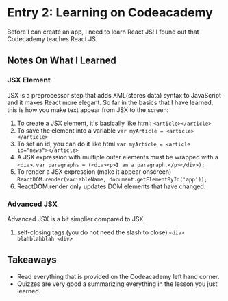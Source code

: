 # Entry 2: Learning on Codeacademy
Before I can create an app, I need to learn React JS! I found out that Codecademy teaches React JS.

## Notes On What I Learned
### JSX Element
JSX is a preprocessor step that adds XML(stores data) syntax to JavaScript and it makes React more elegant. So far
in the basics that I have learned, this is how you make text appear from JSX to the screen:
1. To create a JSX element, it's basically like html: ```<article></article>```
2. To save the element into a variable ```var myArticle = <article></article>```
3. To set an id, you can do it like html ```var myArticle = <article id="news"></article>```
4. A JSX expression with multiple outer elements must be wrapped with a ```<div>```.
```var paragraphs = (<div><p>I am a paragraph.</p></div>);```
5. To render a JSX expression (make it appear onscreen) ```ReactDOM.render(variableName, document.getElementById('app'));```
6. ReactDOM.render only updates DOM elements that have changed.
### Advanced JSX
Advanced JSX is a bit simplier compared to JSX.
1. self-closing tags (you do not need the slash to close) ```<div> blahblahblah <div>```

## Takeaways
* Read everything that is provided on the Codeacademy left hand corner.
* Quizzes are very good a summarizing everything in the lesson you just learned.
